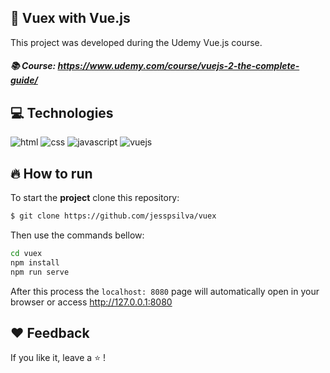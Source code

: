 ## :file_folder: Vuex with Vue.js

This project was developed during the Udemy Vue.js course. 

##### :books: Course: https://www.udemy.com/course/vuejs-2-the-complete-guide/

## :computer: Technologies

![html](https://img.shields.io/badge/-HTML-orange?logo=HTML5&logoColor=white&style=for-the-badge)
![css](https://img.shields.io/badge/-CSS-blue?logo=CSS3&logoColor=white&style=for-the-badge)
![javascript](https://img.shields.io/badge/-JavaScript-yellow?logo=Javascript&logoColor=white&style=for-the-badge)
![vuejs](https://img.shields.io/badge/-Vue-4FC08D?logo=Vue.js&logoColor=white&style=for-the-badge)

## :fire: How to run

To start the **project** clone this repository:
```bash 
$ git clone https://github.com/jesspsilva/vuex
```
Then use the commands bellow:
```bash
cd vuex
npm install
npm run serve
```

After this process the `localhost: 8080` page will automatically open in your browser or access <a href="http://127.0.0.1:8080" target="_blank">http://127.0.0.1:8080</a>


## :heart: Feedback

If you like it, leave a :star: !
<br>
